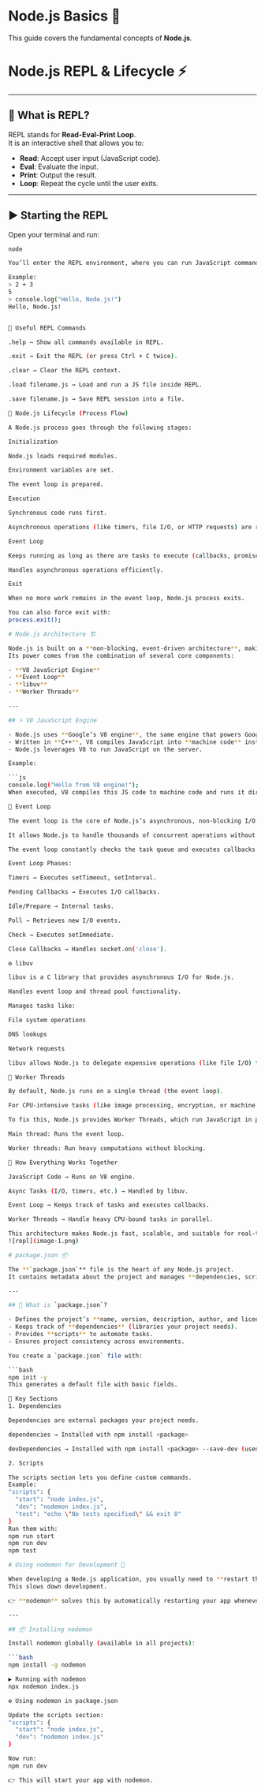 # Node.js Basics 🚀

This guide covers the fundamental concepts of **Node.js**.  

# Node.js REPL & Lifecycle ⚡

---

## 🔄 What is REPL?

REPL stands for **Read-Eval-Print Loop**.  
It is an interactive shell that allows you to:  

- **Read**: Accept user input (JavaScript code).  
- **Eval**: Evaluate the input.  
- **Print**: Output the result.  
- **Loop**: Repeat the cycle until the user exits.  

---

## ▶️ Starting the REPL

Open your terminal and run:  

```bash
node

You’ll enter the REPL environment, where you can run JavaScript commands directly.

Example:
> 2 + 3
5
> console.log("Hello, Node.js!")
Hello, Node.js!


📌 Useful REPL Commands

.help → Show all commands available in REPL.

.exit → Exit the REPL (or press Ctrl + C twice).

.clear → Clear the REPL context.

.load filename.js → Load and run a JS file inside REPL.

.save filename.js → Save REPL session into a file.

🔁 Node.js Lifecycle (Process Flow)

A Node.js process goes through the following stages:

Initialization

Node.js loads required modules.

Environment variables are set.

The event loop is prepared.

Execution

Synchronous code runs first.

Asynchronous operations (like timers, file I/O, or HTTP requests) are registered in the event loop.

Event Loop

Keeps running as long as there are tasks to execute (callbacks, promises, timers, etc.).

Handles asynchronous operations efficiently.

Exit

When no more work remains in the event loop, Node.js process exits.

You can also force exit with:
process.exit();

# Node.js Architecture 🏗️

Node.js is built on a **non-blocking, event-driven architecture**, making it lightweight and efficient for handling large numbers of simultaneous connections.  
Its power comes from the combination of several core components:  

- **V8 JavaScript Engine**  
- **Event Loop**  
- **libuv**  
- **Worker Threads**  

---

## ⚡ V8 JavaScript Engine

- Node.js uses **Google’s V8 engine**, the same engine that powers Google Chrome.  
- Written in **C++**, V8 compiles JavaScript into **machine code** instead of interpreting it, making execution extremely fast.  
- Node.js leverages V8 to run JavaScript on the server.  

Example:  

```js
console.log("Hello from V8 engine!");
When executed, V8 compiles this JS code to machine code and runs it directly.

🔄 Event Loop

The event loop is the core of Node.js’s asynchronous, non-blocking I/O model.

It allows Node.js to handle thousands of concurrent operations without creating multiple threads for each request.

The event loop constantly checks the task queue and executes callbacks when operations are completed.

Event Loop Phases:

Timers → Executes setTimeout, setInterval.

Pending Callbacks → Executes I/O callbacks.

Idle/Prepare → Internal tasks.

Poll → Retrieves new I/O events.

Check → Executes setImmediate.

Close Callbacks → Handles socket.on('close').

⚙️ libuv

libuv is a C library that provides asynchronous I/O for Node.js.

Handles event loop and thread pool functionality.

Manages tasks like:

File system operations

DNS lookups

Network requests

libuv allows Node.js to delegate expensive operations (like file I/O) to a thread pool while keeping the main thread free for other tasks.

🧵 Worker Threads

By default, Node.js runs on a single thread (the event loop).

For CPU-intensive tasks (like image processing, encryption, or machine learning), this can block the event loop.

To fix this, Node.js provides Worker Threads, which run JavaScript in parallel threads.

Main thread: Runs the event loop.

Worker threads: Run heavy computations without blocking.

🧩 How Everything Works Together

JavaScript Code → Runs on V8 engine.

Async Tasks (I/O, timers, etc.) → Handled by libuv.

Event Loop → Keeps track of tasks and executes callbacks.

Worker Threads → Handle heavy CPU-bound tasks in parallel.

This architecture makes Node.js fast, scalable, and suitable for real-time applications like chat apps, streaming services, and APIs.
![repl](image-1.png)

# package.json 📦

The **`package.json`** file is the heart of any Node.js project.  
It contains metadata about the project and manages **dependencies, scripts, and versioning**.  

---

## 📌 What is `package.json`?

- Defines the project’s **name, version, description, author, and license**.  
- Keeps track of **dependencies** (libraries your project needs).  
- Provides **scripts** to automate tasks.  
- Ensures project consistency across environments.  

You create a `package.json` file with:  

```bash
npm init -y
This generates a default file with basic fields.

🔑 Key Sections
1. Dependencies

Dependencies are external packages your project needs.

dependencies → Installed with npm install <package>

devDependencies → Installed with npm install <package> --save-dev (used only in development, e.g., testing libraries)

2. Scripts

The scripts section lets you define custom commands.
Example:
"scripts": {
  "start": "node index.js",
  "dev": "nodemon index.js",
  "test": "echo \"No tests specified\" && exit 0"
}
Run them with:
npm run start
npm run dev
npm test

# Using nodemon for Development 🔄

When developing a Node.js application, you usually need to **restart the server manually** after making code changes.  
This slows down development.  

👉 **nodemon** solves this by automatically restarting your app whenever you make changes to your code.

---

## 📦 Installing nodemon

Install nodemon globally (available in all projects):

```bash
npm install -g nodemon

▶️ Running with nodemon
npx nodemon index.js

⚙️ Using nodemon in package.json

Update the scripts section:
"scripts": {
  "start": "node index.js",
  "dev": "nodemon index.js"
}

Now run:
npm run dev

👉 This will start your app with nodemon.